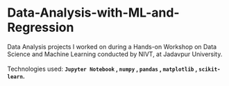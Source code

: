# Data-Analysis-with-ML-and-Regression

Data Analysis projects I worked on during a Hands-on Workshop on Data Science and Machine Learning conducted by NIVT, at Jadavpur University. <br><br>
Technologies used: <strong> <code>Jupyter Notebook</code> , <code>numpy</code> , <code>pandas</code> , <code>matplotlib</code> , <code>scikit-learn</code>.</strong>

